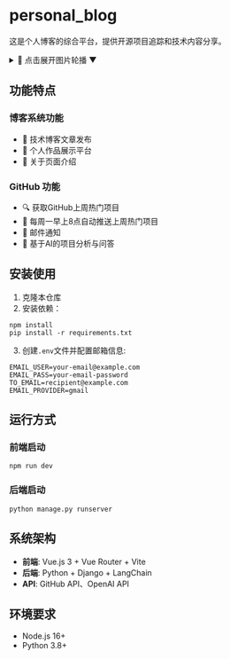 # personal_blog

这是个人博客的综合平台，提供开源项目追踪和技术内容分享。
<details>
<summary>🔄 点击展开图片轮播 ▼</summary>
  
<div style="display: flex; overflow-x: auto; gap: 15px; padding: 15px 0; background: #f5f5f5; border-radius: 8px;">
  <img src="https://github.com/6720230811/personal_blog/raw/main/images/1.png" style="height: 180px; border: 1px solid #ddd;">
  <img src="https://github.com/6720230811/personal_blog/raw/main/images/2.png" style="height: 180px; border: 1px solid #ddd;">
  <img src="https://github.com/6720230811/personal_blog/raw/main/images/3.png" style="height: 180px; border: 1px solid #ddd;">
  <img src="https://github.com/6720230811/personal_blog/raw/main/images/4.png" style="height: 180px; border: 1px solid #ddd;">
  <img src="https://github.com/6720230811/personal_blog/raw/main/images/5.png" style="height: 180px; border: 1px solid #ddd;">
</div>

</details>

## 功能特点
### 博客系统功能
- 📝 技术博客文章发布
- 🎨 个人作品展示平台
- 👤 关于页面介绍

  
### GitHub 功能
- 🔍 获取GitHub上周热门项目
- 📅 每周一早上8点自动推送上周热门项目
- 📧 邮件通知
- 🤖 基于AI的项目分析与问答
  
## 安装使用

1. 克隆本仓库
2. 安装依赖：
```
npm install
pip install -r requirements.txt
```

3. 创建`.env`文件并配置邮箱信息:
```
EMAIL_USER=your-email@example.com
EMAIL_PASS=your-email-password
TO_EMAIL=recipient@example.com
EMAIL_PROVIDER=gmail
```

## 运行方式

### 前端启动
```
npm run dev
```

### 后端启动
```
python manage.py runserver
```

## 系统架构

- **前端**: Vue.js 3 + Vue Router + Vite
- **后端**: Python + Django + LangChain
- **API**: GitHub API、OpenAI API

## 环境要求

- Node.js 16+
- Python 3.8+
